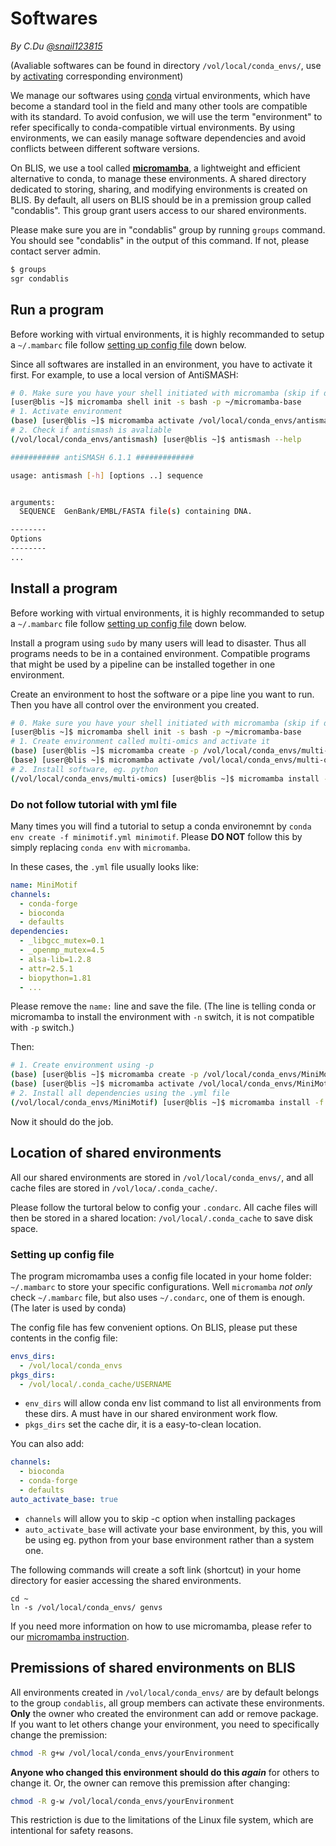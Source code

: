 # Softwares

*By C.Du [@snail123815](https://github.com/snail123815)*

(Avaliable softwares can be found in directory `/vol/local/conda_envs/`, use by [activating]() corresponding environment)

We manage our softwares using [conda](https://docs.conda.io/en/latest/) virtual environments, which have become a standard tool in the field and many other tools are compatible with its standard. To avoid confusion, we will use the term "environment" to refer specifically to conda-compatible virtual environments. By using environments, we can easily manage software dependencies and avoid conflicts between different software versions.

On BLIS, we use a tool called **[micromamba](https://mamba.readthedocs.io/en/latest/user_guide/micromamba.html)**, a lightweight and efficient alternative to conda, to manage these environments. A shared directory dedicated to storing, sharing, and modifying environments is created on BLIS. By default, all users on BLIS should be in a premission group called "condablis". This group grant users access to our shared environments.

Please make sure you are in "condablis" group by running `groups` command. You should see "condablis" in the output of this command. If not, please contact server admin.

```sh
$ groups
sgr condablis
```

## Run a program

Before working with virtual environments, it is highly recommanded to setup a `~/.mambarc` file follow [setting up config file](#setting-up-config-file) down below.

Since all softwares are installed in an environment, you have to activate it first. For example, to use a local version of AntiSMASH:

```sh
# 0. Make sure you have your shell initiated with micromamba (skip if done before)
[user@blis ~]$ micromamba shell init -s bash -p ~/micromamba-base
# 1. Activate environment
(base) [user@blis ~]$ micromamba activate /vol/local/conda_envs/antismash
# 2. Check if antismash is avaliable
(/vol/local/conda_envs/antismash) [user@blis ~]$ antismash --help

########### antiSMASH 6.1.1 #############

usage: antismash [-h] [options ..] sequence


arguments:
  SEQUENCE  GenBank/EMBL/FASTA file(s) containing DNA.

--------
Options
--------
...
```

## Install a program

Before working with virtual environments, it is highly recommanded to setup a `~/.mambarc` file follow [setting up config file](#setting-up-config-file) down below.

Install a program using `sudo` by many users will lead to disaster. Thus all programs needs to be in a contained environment. Compatible programs that might be used by a pipeline can be installed together in one environment.

Create an environment to host the software or a pipe line you want to run. Then you have all control over the environment you created.

```sh
# 0. Make sure you have your shell initiated with micromamba (skip if done before)
[user@blis ~]$ micromamba shell init -s bash -p ~/micromamba-base
# 1. Create environment called multi-omics and activate it
(base) [user@blis ~]$ micromamba create -p /vol/local/conda_envs/multi-omics
(base) [user@blis ~]$ micromamba activate /vol/local/conda_envs/multi-omics
# 2. Install software, eg. python
(/vol/local/conda_envs/multi-omics) [user@blis ~]$ micromamba install -c conda-forge python
```

### Do not follow tutorial with yml file

Many times you will find a tutorial to setup a conda environemnt by `conda env create -f minimotif.yml minimotif`. Please **DO NOT** follow this by simply replacing `conda env` with `micromamba`.

In these cases, the `.yml` file usually looks like:

```YAML
name: MiniMotif
channels:
  - conda-forge
  - bioconda
  - defaults
dependencies:
  - _libgcc_mutex=0.1
  - _openmp_mutex=4.5
  - alsa-lib=1.2.8
  - attr=2.5.1
  - biopython=1.81
  - ...
```

Please remove the `name:` line and save the file. (The line is telling conda or micromamba to install the environment with `-n` switch, it is not compatible with `-p` switch.)

Then:

```sh
# 1. Create environment using -p
(base) [user@blis ~]$ micromamba create -p /vol/local/conda_envs/MiniMotif
(base) [user@blis ~]$ micromamba activate /vol/local/conda_envs/MiniMotif
# 2. Install all dependencies using the .yml file
(/vol/local/conda_envs/MiniMotif) [user@blis ~]$ micromamba install -f minimotif.yml
```

Now it should do the job.

## Location of shared environments

All our shared environments are stored in `/vol/local/conda_envs/`, and all cache files are stored in `/vol/loca/.conda_cache/`.

Please follow the turtoral below to config your `.condarc`. All cache files will then be stored in a shared location: `/vol/local/.conda_cache` to save disk space.

### Setting up config file

The program micromamba uses a config file located in your home folder: `~/.mambarc` to store your specific configurations. Well `micromamba` *not only* check `~/.mambarc` file, but also uses `~/.condarc`, one of them is enough. (The later is used by conda)

The config file has few convenient options. On BLIS, please put these contents in the config file:

```YAML
envs_dirs:
  - /vol/local/conda_envs
pkgs_dirs:
  - /vol/local/.conda_cache/USERNAME
```

- `env_dirs` will allow conda env list command to list all environments from these dirs. A must have in our shared environment work flow.
- `pkgs_dirs` set the cache dir, it is a easy-to-clean location.

You can also add:

```YAML
channels:
  - bioconda
  - conda-forge
  - defaults
auto_activate_base: true
```

- `channels` will allow you to skip -c option when installing packages
- `auto_activate_base` will activate your base environment, by this, you will be using eg. python from your base environment rather than a system one.

The following commands will create a soft link (shortcut) in your home directory for easier accessing the shared environments.

```shell
cd ~
ln -s /vol/local/conda_envs/ genvs
```

If you need more information on how to use micromamba, please refer to our [micromamba instruction](../basic_tools/micromamba.md#blis-users).

## Premissions of shared environments on BLIS

All environments created in `/vol/local/conda_envs/` are by default belongs to the group `condablis`, all group members can activate these environments. **Only** the owner who created the environment can add or remove package. If you want to let others change your environment, you need to specifically change the premission:

```sh
chmod -R g+w /vol/local/conda_envs/yourEnvironment
```

**Anyone who changed this environment should do this *again*** for others to change it. Or, the owner can remove this premission after changing:

```sh
chmod -R g-w /vol/local/conda_envs/yourEnvironment
```

This restriction is due to the limitations of the Linux file system, which are intentional for safety reasons.